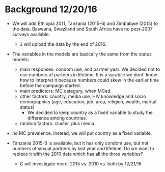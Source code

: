 Background 12/20/16
==

* We will add Ethiopia 2011, Tanzania (2015-6) and Zimbabwe (2015) to the data.  Baswana, Swaziland and South Africa have no post-2007 surveys available.
    * J will upload the data by the end of 2016.
  
* The variables in the models are basically the same from the status models:  
  
  * main responses:  condom use, and partner year.  We decided not to use numbers of partners in lifetime.  It is a varabile we dont' know how to interpret it because numbers could skew in the earlier time before the campaign started.
  * main predictors: MC category, when MCed.
  * other factors:  country, media use, HIV knowledge and socio demographics (age, education, job, area, religion, wealth, marital status)
      * We decided to keep country as a fixed variable to study the difference among countries.
  * random factors:  cluster, plus media

* no MC prevalence.  Instead, we will put country as a fixed variable.

* Tanzania 2015-6 is available, but it has only condom use, but not numbers of sexual partners by last year and lifetime.  Do we want to replace it with the 2010 data which has all the three variables?
  * C will investigate more:  2015 vs. 2010 vs. both by 12/21/16
